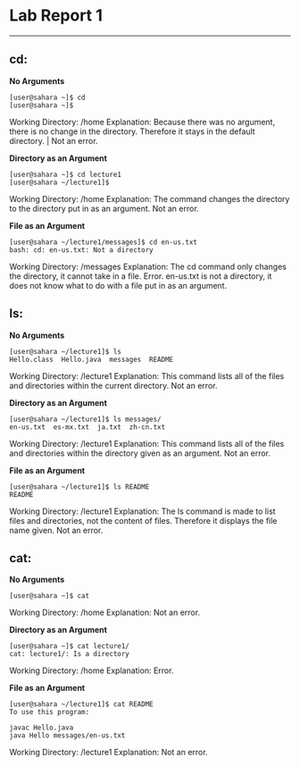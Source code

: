 # Lab Report 1
---

## cd:
**No Arguments**
```
[user@sahara ~]$ cd
[user@sahara ~]$
```
Working Directory: /home
Explanation: Because there was no argument, there is no change in the directory. Therefore it stays in the default directory.
| Not an error.


**Directory as an Argument**
```
[user@sahara ~]$ cd lecture1
[user@sahara ~/lecture1]$
```
Working Directory: /home
Explanation: The command changes the directory to the directory put in as an argument.
Not an error.


**File as an Argument**
```
[user@sahara ~/lecture1/messages]$ cd en-us.txt 
bash: cd: en-us.txt: Not a directory
```
Working Directory: /messages
Explanation: The cd command only changes the directory, it cannot take in a file.
Error. en-us.txt is not a directory, it does not know what to do with a file put in as an argument.


## ls:
**No Arguments**
```
[user@sahara ~/lecture1]$ ls
Hello.class  Hello.java  messages  README
```
Working Directory: /lecture1
Explanation: This command lists all of the files and directories within the current directory.
Not an error.


**Directory as an Argument**
```
[user@sahara ~/lecture1]$ ls messages/
en-us.txt  es-mx.txt  ja.txt  zh-cn.txt
```
Working Directory: /lecture1
Explanation: This command lists all of the files and directories within the directory given as an argument.
Not an error.


**File as an Argument**
```
[user@sahara ~/lecture1]$ ls README 
README
```
Working Directory: /lecture1
Explanation: The ls command is made to list files and directories, not the content of files. Therefore it displays the file name given.
Not an error. 


## cat:
**No Arguments**
```
[user@sahara ~]$ cat

```
Working Directory: /home
Explanation: 
Not an error.


**Directory as an Argument**
```
[user@sahara ~]$ cat lecture1/
cat: lecture1/: Is a directory
```
Working Directory: /home
Explanation: 
Error.


**File as an Argument**
```
[user@sahara ~/lecture1]$ cat README 
To use this program:

javac Hello.java
java Hello messages/en-us.txt
```
Working Directory: /lecture1
Explanation: 
Not an error. 
